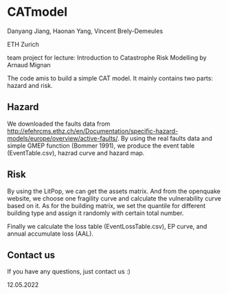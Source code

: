 # CATmodel

Danyang Jiang, Haonan Yang, Vincent Brely-Demeules

ETH Zurich

team project for lecture: Introduction to Catastrophe Risk Modelling by Arnaud Mignan

The code amis to build a simple CAT model. It mainly contains two parts: hazard and risk.

## Hazard 

We downloaded the faults data from http://efehrcms.ethz.ch/en/Documentation/specific-hazard-models/europe/overview/active-faults/.
By using the real faults data and simple GMEP function (Bommer 1991), we produce the event table (EventTable.csv), hazrad curve and hazard map.

## Risk

By using the LitPop, we can get the assets matrix. And from the openquake website, 
we choose one fragility curve and calculate the vulnerability curve based on it.
As for the building matrix, we set the quantile for different building type and assign it randomly with certain total number.

Finally we calculate the loss table (EventLossTable.csv), EP curve, and annual accumulate loss (AAL).

## Contact us

If you have any questions, just contact us :)

12.05.2022
